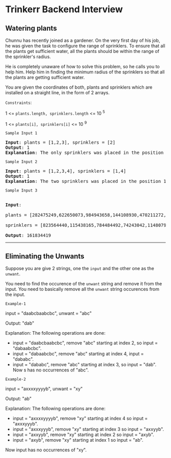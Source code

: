 # Trinkerr Backend Interview

## Watering plants

Chunnu has recently joined as a gardener. On the very first day of his job, he was given the task to configure the range of sprinklers. To ensure that all the plants get sufficient water, all the plants should be within the range of the sprinkler's radius. 

He is completely unaware of how to solve this problem, so he calls you to help him. Help him in finding the minimum radius of the sprinklers so that all the plants are getting sufficient water. 

You are given the coordinates of both, plants and sprinklers which are installed on a straight line, in the form of 2 arrays. 



`Constraints`: 

1 <= `plants.length, sprinklers.length` <=  10 <sup>5</sup> 

1 <= ```plants[i], sprinklers[i]``` <= 10 <sup>9</sup> 



`Sample Input 1`
<pre>
<b>Input</b>: plants = [1,2,3], sprinklers = [2]
<b>Output</b>: 1
<b>Explanation</b>: The only sprinklers was placed in the position 2, and if we use the radius 1 standard, then all the plants can be warmed.
</pre>


`Sample Input 2`

<pre>
<b>Input</b>: plants = [1,2,3,4], sprinklers = [1,4]
<b>Output</b>: 1
<b>Explanation</b>: The two sprinklers was placed in the position 1 and 4. We need to use radius 1 standard, then all the plants can be warmed.
</pre>


`Sample Input 3`
<pre>

<b>Input</b>: 

plants = [282475249,622650073,984943658,144108930,470211272,101027544,457850878,458777923],

sprinklers = [823564440,115438165,784484492,74243042,114807987,137522503,441282327,16531729,823378840,143542612]

<b>Output</b>: 161834419
</pre>




---

## Eliminating the Unwants
Suppose you are give 2 strings, one the `input` and the other one as the `unwant`. 

You need to find the occurence of the `unwant` string and remove it from the input. You need to basically remove all the `unwant` string occurences from the input.

`Example-1`

input = "daabcbaabcbc", unwant = "abc"

Output: "dab"

Explanation: The following operations are done:
- input = "daabcbaabcbc", remove "abc" starting at index 2, so input = "dabaabcbc".
- input = "dabaabcbc", remove "abc" starting at index 4, input  = "dababc".
- input = "dababc", remove "abc" starting at index 3, so input = "dab".
Now s has no occurrences of "abc".


`Example-2`

input = "axxxxyyyyb", unwant = "xy"

Output: "ab"

Explanation: The following operations are done:
- input = "axxxxyyyyb", remove "xy" starting at index 4 so input = "axxxyyyb".
- input = "axxxyyyb", remove "xy" starting at index 3 so input = "axxyyb".
- input = "axxyyb", remove "xy" starting at index 2 so input = "axyb".
- input = "axyb", remove "xy" starting at index 1 so input = "ab".

Now input has no occurrences of "xy".

